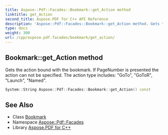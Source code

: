 ```yaml
---
title: Aspose::Pdf::Facades::Bookmark::get_Action method
linktitle: get_Action
second_title: Aspose.PDF for C++ API Reference
description: 'Aspose::Pdf::Facades::Bookmark::get_Action method. Gets the action bound with the bookmark. If PageNumber is presented the action can not be specified. The action type includes: "GoTo", "GoToR", "Launch", "Named" in C++.'
type: docs
weight: 300
url: /cpp/aspose.pdf.facades/bookmark/get_action/
---
```

## Bookmark::get_Action method


Gets the action bound with the bookmark. If PageNumber is presented the action can not be specified. The action type includes: "GoTo", "GoToR", "Launch", "Named".

```cpp
System::String Aspose::Pdf::Facades::Bookmark::get_Action() const
```

## See Also

* Class [Bookmark](../)
* Namespace [Aspose::Pdf::Facades](../../)
* Library [Aspose.PDF for C++](../../../)
